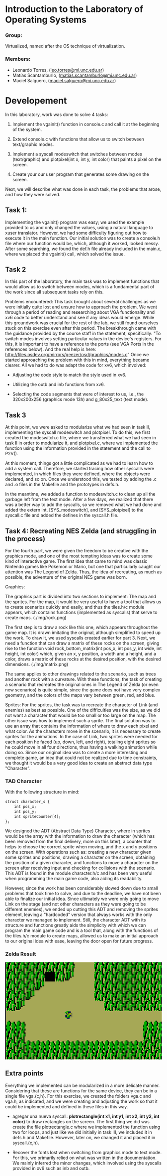 # Introduction to the Laboratory of Operating Systems

### Group:

Virtualized, named after the OS technique of virtualization.

### Members:

- Leonardo Torres, (leo.torres@mi.unc.edu.ar)
- Matías Scantamburlo, (matias.scantamburlo@mi.unc.edu.ar)
- Maciel Salguero, (maciel.salguero@mi.unc.edu.ar)

# Developement

In this laboratory, work was done to solve 4 tasks:

1.  Implement the vgainit() function in console.c and call it at the beginning of the system.

2.  Extend console.c with functions that allow us to switch between text/graphic modes.

3.  Implement a syscall modeswitch that switches between modes (text/graphic) and plotpixel(int x, int y, int color) that paints a pixel on the screen.

4.  Create your our user program that generates some drawing on the screen.

Next, we will describe what was done in each task, the problems that arose, and how they were solved.

## Task 1:

Implementing the vgainit() program was easy; we used the example provided to us and only changed the values, using a natural language to xuser translator. However, we had some difficulty figuring out how to execute it in the main function. Our initial solution was to create a console.h file where our function would be, which, although it worked, looked messy. After some searching, we found the def.h file already included in the main.c, where we placed the vgainit() call, which solved the issue.

## Task 2

In this part of the laboratory, the main task was to implement functions that would allow us to switch between modes, which is a fundamental part of the work since all subsequent tasks rely on this.

Problems encountered:
This task brought about several challenges as we were initially quite lost and unsure how to approach the problem. We went through a period of reading and researching about VGA functionality and xv6 code to better understand and see if any ideas would emerge. While this groundwork was crucial for the rest of the lab, we still found ourselves stuck on this exercise even after this period. The breakthrough came with the guidance provided by the course staff in the statement, specifically:
"To switch modes involves setting particular values in the device's registers. For this, it is important to have a reference to the ports (see VGA Ports in the references below). And the real help is here: http://files.osdev.org/mirrors/geezer/osd/graphics/modes.c"
Once we started approaching the problem with this in mind, everything became clearer. All we had to do was adapt the code for xv6, which involved:

- Adjusting the code style to match the style used in xv6.

- Utilizing the outb and inb functions from xv6.

- Selecting the code segments that were of interest to us, i.e., the 320x200x256 (graphics mode 13h) and g_80x25_text (text mode).

## Task 3

At this point, we were asked to modularize what we had seen in task II, implementing the syscall modeswitch and plotpixel. To do this, we first created the modeswitch.c file, where we transferred what we had seen in task II in order to modularize it, and plotpixel.c, where we implemented the function using the information provided in the statement and the call to P2V().

At this moment, things got a little complicated as we had to learn how to add a system call. Therefore, we started tracing how other syscalls were implemented, in which files they were defined, where the objects were declared, and so on. Once we understood this, we tested by adding the .c and .o files in the Makefile and the prototypes in defs.h.

In the meantime, we added a function to modeswitch.c to clean up all the garbage left from the text mode. After a few days, we realized that there was a better way to add the syscalls, so we removed what we had done and added the extern int, [SYS_modeswitch], and [SYS_plotpixel] to the syscall.c file and added the defines in the syscall.h file.

## Task 4: Recreating NES Zelda (and struggling in the process)

For the fourth part, we were given the freedom to be creative with the graphics mode, and one of the most tempting ideas was to create some kind of interactive game. The first idea that came to mind was classic Nintendo games like Pokemon or Mario, but one that particularly caught our attention was The Legend of Zelda. Thus, the idea of recreating, as much as possible, the adventure of the original NES game was born.

Graphics:

The graphics part is divided into two sections to implement: The map and the sprites. For the map, it would be very useful to have a tool that allows us to create scenarios quickly and easily, and thus the tiles.h/c module appears, which contains functions (implemented as syscalls) that serve to create maps. (./img/rock.png)

The first step is to draw a rock like this one, which appears throughout the game map. It is drawn imitating the original, although simplified to speed up the work. To draw it, we used syscalls created earlier for part 3. Next, we need a function that can draw a matrix of these rocks on the screen, giving rise to the function void rock_bottom_matrix(int pos_x, int pos_y, int wide, int height, int color) which, given an x, y position, a width and a height, and a color, draws a matrix of these rocks at the desired position, with the desired dimensions. (./img/matrix.png)

The same applies to other drawings related to the scenario, such as trees and another rock with a curvature. With these functions, the task of creating a scenario that recreates the original ones in The Legend of Zelda (or even new scenarios) is quite simple, since the game does not have very complex geometry, and the colors of the maps vary between green, red, and blue.

Sprites: For the sprites, the task was to recreate the character of Link (and enemies) as best as possible. One of the difficulties was the size, as we did not want a character that would be too small or too large on the map. The other issue was how to implement such a sprite. The final solution was to use an array that contains the information of where to draw each pixel and what color. As the characters move in the scenario, it is necessary to create sprites for the animations. In the case of Link, two sprites were needed for each position he faced (up, down, left, and right), totaling eight sprites so he could move in all four directions, thus having a walking animation while doing so. Since our original idea was to create a more interesting and complete game, an idea that could not be realized due to time constraints, we thought it would be a very good idea to create an abstract data type "Character".

### TAD Character

With the following structure in mind:

```
struct character_s {
    int pos_x;
    int pos_y;
    int spriteCounter[4];
};
```

We designed the ADT (Abstract Data Type) Character, where in sprites would be the array with the information to draw the character (which has been removed from the final delivery, more on this later), a counter that helps to choose the correct sprite when moving, and the x and y positions on the screen. With operations such as: creating a new character given some sprites and positions, drawing a character on the screen, obtaining the position of a given character, and functions to move a character on the screen after receiving input and checking for collisions with the scenario. This ADT is found in the module character.h/c and has been very useful when programming the main game code, also aiding its readability.

However, since the work has been considerably slowed down due to small problems that took time to solve, and due to the deadline, we have not been able to finalize our initial idea. Since ultimately we were only going to move Link on the stage (and not other characters as they were going to be different enemies), we ended up cutting this ADT and removing the sprites element, leaving a "hardcoded" version that always works with the only character we managed to implement. Still, the character ADT with its structure and functions greatly aids the simplicity with which we can program the main game code and is a tool that, along with the functions of the tiles.h/c module to create maps, allowed us to make an initial approach to our original idea with ease, leaving the door open for future progress.

### Zelda Result

![](https://github.com/WalaSTH/vc-framebuffer/blob/master/image/zeldaDemo.gif)

## Extra points

Everything we implemented can be modularized in a more delicate manner. Considering that these are functions for the same device, they can be in a single file vga.{c,h}. For this exercise, we created the folders vga.c and vga.h, as indicated, and we were creating and adjusting the work so that it could be implemented and defined in these files in this way.

- agregar una nueva syscall:
  **plotrectangle(int x1, int y1, int x2, int y2, int color)**
  to draw rectangles on the screen.
  The first thing we did was create the file plotrectangle.c where we implemented the function using two for loops, and just like we did initially in task III, we included it in defs.h and Makefile. However, later on, we changed it and placed it in syscall.{c,h}.

- Recover the fonts lost when switching from graphics mode to text mode.
  For this, we primarily relied on what was written in the documentation. We mainly inferred the minor changes, which involved using the syscalls provided in xv6 such as inb and outb.
